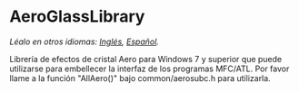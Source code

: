 # AeroGlassLibrary

*Léalo en otros idiomas: [Inglés](README.md), [Español](README_es-ES.md).*

Librería de efectos de cristal Aero para Windows 7 y superior que puede utilizarse para embellecer la interfaz de los programas MFC/ATL.
Por favor llame a la función "AllAero()" bajo common/aerosubc.h para utilizarla.